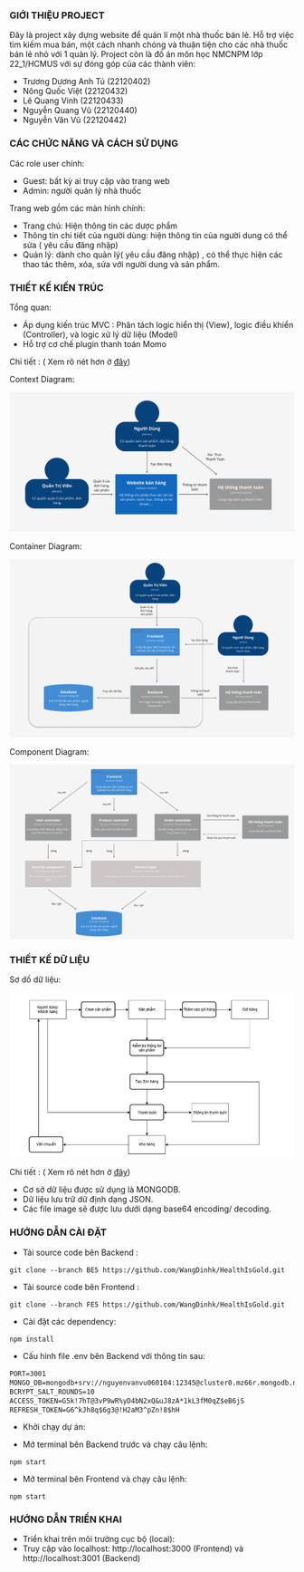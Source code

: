 ### GIỚI THIỆU PROJECT

Đây là project xây dựng website để quản lí một nhà thuốc bán lẻ. Hỗ trợ việc tìm kiếm mua bán, một cách nhanh chóng và thuận tiện cho các nhà thuốc bán lẻ nhỏ với 1 quản lý.
Project còn là đồ án môn học NMCNPM lớp 22_1/HCMUS với sự đóng góp của các thành viên:

- Trương Dương Anh Tú (22120402)
- Nông Quốc Việt (22120432)
- Lê Quang Vinh (22120433)
- Nguyễn Quang Vũ (22120440)
- Nguyễn Văn Vũ (22120442)

### CÁC CHỨC NĂNG VÀ CÁCH SỬ DỤNG

Các role user chính:

- Guest: bất kỳ ai truy cập vào trang web
- Admin: người quản lý nhà thuốc

Trang web gồm các màn hình chính:

- Trang chủ: Hiện thông tin các dược phẩm 
- Thông tin chi tiết của người dùng: hiện thông tin của người dung có thể sửa ( yêu cầu đăng nhập)
- Quản lý: dành cho quản lý( yêu cầu đăng nhập) , có thể thực hiện các thao tác thêm, xóa, sửa với người dung và sản phẩm.


### THIẾT KẾ KIẾN TRÚC
Tổng quan:
-	Áp dụng kiến trúc MVC : Phân tách logic hiển thị (View), logic điều khiển (Controller), và logic xử lý dữ liệu (Model)
-	Hỗ trợ cơ chế plugin thanh toán Momo

Chi tiết :  ( Xem rõ nét hơn ở [đây](https://www.figma.com/design/PWMPWzKTRswU7ngkBfr8WJ/The-C4-model-for-Figma-(Community)?node-id=103-401&p=f))

Context Diagram:

![Alt text](./contextDiagram.png)

Container Diagram:

![Alt text](./containerDiagram.png)

Component Diagram:

![Alt text](./componentDiagram.png)

### THIẾT KẾ DỮ LIỆU
Sơ dồ dữ liệu:

![Alt text](./so_do_du_lieu.png)

Chi tiết :  ( Xem rõ nét hơn ở [đây](https://viewer.diagrams.net/?tags=%7B%7D&lightbox=1&highlight=0000ff&edit=_blank&layers=1&nav=1&title=moHinhQuanNiem.drawio#R%3Cmxfile%3E%3Cdiagram%20name%3D%22Trang-1%22%20id%3D%22fEscKLE6eV9vjQDiBu6H%22%3E7V1rk6O2tv01rjrnw6R4GD8%2B%2BtGTzM08Oj09OcmnWzQwNrdt8AXc051ffySBMFjCBoyB8d5VU4nBmLa3lrSWFtpbA32xff01MHfrT77tbAaaYr8O9OVA01TFUMj%2F6Jm3%2BMxIU%2BMTq8C1k4sOJ766%2Fzj8k8nZvWs7Ye7CyPc3kbvLn7R8z3OsKHfODAL%2FR%2F6y7%2F4m%2F1d35soRTny1zI149j%2BuHa3jsxNtfDj%2Fm%2BOu1vwvq6Np%2FM7W5BcnvyRcm7b%2FI3NKvxvoi8D3o%2FjV9nXhbGjweFziz70veDf9YoHjRWU%2BcP%2B2chXvn3A%2F%2FWP75%2BdgbPzvb847I77Li7nZJz%2F429e7h%2BQLR288CuS77%2BjLyHyip%2BZhZAZR0li6Qk6Q8Eem6zkBOaGy483G3IUuuzw%2Bs3Y39kfzzd9H%2FEb8aP7dfXXsh7it6LWk2T6Sm9FDevPv5OZfky9D3zY37sojry3yy%2BlfnAdOSL7LRzOMkivW0XaTvBTDlETuxQki5zVzKgnbr46%2FdaLgjVySYFZPWvDHAQDqJDm3zjS%2BriQnzQR0q%2FRWh3YhL5KmqdBMI6GZTjfRAwXafO0H7j%2B0YTZJILPNxo5%2FuNuN6REEm%2FbRqbnPeiwLv7vZLPyNT9vW8z1HaF56kR34u0czWDlRcmLnu17E4mDMyT8SmYXyizEwyHddkGP1cEz%2B0cuDaOF7YRQQGNF7OKQ1fzi0ReeRv0tuunG%2B8%2FsHSdzp6yc%2FivxtYYOfRP4VUHAlEIwFENz%2FXggD8vsj19w8kDHR9FabuNHYEGkeGk3SstJYp%2FE9Dvxxz%2FRJOL9v2Ci3dm3bIb10%2FmPtRs7XnWnRi34QljjXP0%2F2gPPNlWkfvWLzJDc7BK3y3cwNGZE8MyL9Z%2B%2FZodDm6fesD4OJAIO7reluOkYCH5Pja%2BchaW%2FXW32MPzk6gorRE6i8Fvdso1HolLpdC9iZIo%2BU4hHlijwy6ppHuLQug4J2Bg%2FHdvn9rssi09KNdessoqoCCD6bW6fvLNIHaIBjDVVD2uicNqad04YOljbSDoC8oQ4FFNybYfjDD2y43FEBH%2FDIQ7QYkTzaJg9V65w9KliYt8Ye5Zvr5tlD9DDdcGZvXQ8weZSHBzjy0HXkita5wuiaK%2FQhFGrg%2BEZqeKeLOvF%2BTRsPLDFUAAc8YlAKcYHEcC1imHRODCoYYlBKt87NE4PoPs8sywnJH1Me%2FWcH8NShAkrAMQRfoYcM0R5DpKs2O2MIbQKFITi%2BkSHeaeKylgfne%2BCEa6SICjCBRxHFPgNSxLUoYtg5RRhgKGJYunVuniLEx08z2w7YLAIsNZSHBzxqKHYakBquRQ3jzqkBzDPpCklQN08N4rq22YtJOvJAG5lbGl7vKdyloQXJFOXRAo4pdDEf5%2F7hy%2FLb4vE0gxyxxQ1nUSbvjvgapIr5dEPtWsO9jukw5Vi%2FiiU9KY2LvuRV8hkpzMTKtBOgEhj%2BnDkx7WVWVsAKOB0wFB9TIplcOIWsTiadJ1cO4WbJpD0AmWQoZsl82NJKMz2nkl6AAx51YIpMD6ij8wTLIdwUmSGmyKShEFNkHt92kJkD82OKYyOaj8gcRczB5snxb1SNazJJ99mWwwrO5q1RSfnmunUq4YNU1tgMXAsyl5QHBzgumeCShx5QR%2BfJlxMwTDHBNRBpKETXcumGFvl7EVyyqIAPcGQxLs6zQLJojSw6T8gcT6GQxRinFem4KE4rFjFTKLSOCwGDbz3DpY0KSIFHG8W5F0gbbdFG91ma4xEY2sAHG2koxAcbn0xv%2F920on3gBIAJAx9wFMcGn2f0gDA6z9kcF9eBuzXC0JAweCjERVRLxwrcXeT6gDP6KyAEHF2Miv0IpIvW6KLzPE7%2BBW6fLjjgkS7ejcXsjW%2BeC%2Fj5RQVswCOKYgcCiaItokj3y%2ByMKEbFReJujShwA8U0FOKiSfb8IsETTK7ATROLY4NF6HvAFZ2niY%2FAVKXngEeueDcSU7OSjgeXKrAsfXFsio0HpIrWqKLzJPARmDr1PNRIFe9G3Jc%2FUMUfe9OL3AjyvKI8PsCRhYEV6ntAFp2nfRtgStYbWLI%2BDYWYoPnBWwWkKRzIKRcVEAKOLlS%2BbDODmS8Py7uH0yxyxBi3X2cyLeRRXF9QPgpcbYRXVfHRJFL%2FhYUmD93hkkqTldnlQiCIcwRApSYP%2FQAFgKqKKZdfAtsJPiz7Tv%2Ft1ZusAphiPaApjQKo1O3aQJCByTSXVgmrQSISc7FlEjHAZM%2BkEEfCILEQ82e%2Brt0d%2FRbxTjb%2Fer9nt%2FFYzeLF4Y34wGJGJHvFVzvQgx3dZPnffeecfmAMHseo4hp8JJ32SUdiUrY9c6lQo%2FTWWEjFfdQOsRCLlN6bb1vmWirk7mvfBswlFZACkEtEAYNc0j6XyKpTtk0mFcqW3hyZ4EOwQywkT8EiZxvSQMIuVFkFJvCYhI9gyCTdMomkWGXLTKJVeLJ2a0yilW%2Bwm2cS3uxH5tiOjNdIJlWQAo9MhrgMrwvukNSubJk7hmAW3qUYR6ogsRAnHY8%2B7dfIExVgApAnivP%2FkCeuxhOyYpVt80TxOoub4wl80nGIhfik41sIuU5lFXQApAfcPqULepCUpmybHuA4TkNcv3uIhbh%2B9wN7cGGSz2kjc0tj7D2FuzS%2BMDkDV%2FAWB0fHXVS64AxJfcqWOUMHs2%2BKWiEl9%2FY5Q3xuec%2FoQpkBTvqsAhGAHIFZHh1whKw0ZdscASfNQ8c0j0MsxFWSbF5hOxuXxMexIRMFpmoUB8cQJ6QCVBx75fDUTYeVJnpwNibdT%2BHu8E6u%2BIqWbynHs2dBwBr37uEfJ%2FAf%2FU%2Bm98YJ5%2FDe1vTsLwxeAf3JDicd59WN%2FuI3I6%2F%2Fpud%2FMZKj5WvmsiVnJYdmK%2F2VPch8ih4ePsaO%2BOdEWHGPzt8HlnMimHoSy4jTXGHU%2BdIKGtmyA5cqg0x6MmAt8uLkvvEJXN5T9s0gnotMPtvRjrAY%2F%2FjkUwccCjcaHt1IPb5RHBzhRs0BukTuUbOAJuNhEZ5zWP8ZIZ0231lM831vEdIXQPr9x%2FH8z%2FfhYhJE%2F7N4%2FW051tfbd%2BJixU%2Fms7jggHBblEepUEOFMqBrmZtZ8saWMC2Duoxp83AthFCFEivKURx5mdQMIkZXEsvSwGqiZvKszd7%2BCWNrHGO089iK5a%2Bzoy6ZzK39le%2BZm%2ByImw%2FL4ZqPPhObNO7%2F50TRWzIqm%2FvIPx6X6w2QfDA%2BDMB%2FZ4Zm%2BWBcalCVxkYiE%2BQx1EoOqdVGSkJP5lvmgmQiXjiQHlVGmirGETriGzY65omq9PNqsBgN5srgTh3M54Pp0qXTm8FCH8yndLnu%2B4E22tBOarsv5OWKvvx9Td%2Bfqdaawp69Vui18YXkM5lrBbjmwVh5LlL7CcbbUY%2FO8qUm6cKja3VhVXzO0GoXPvTav3Od9gKNI%2F2dw5LdkSexNtcdL2oeUed%2BZX1jNpjpdEPt3ZofTrfdg5vL8t6gW8xM%2F9VNxpbJ%2B%2Fxw0XHsRtO%2BjQyi2bRY89gt2WbudZCono%2Bm%2BRT6m33kzAKLz8zo2cPRkM3BAv%2FZ%2BU8SHO064tUYigIrdYyzjWBcqxFKZMNmpqnWxgxD18qHs%2Bcz0ovE07jkYJ1pP1nJTqOhyehxH25qMjoctzsZFZfBg0DduCTqhoi6a6BOUsT2MSbo2ZaejrnaJy9XlUm817RjCLOCrmmnTFXaWxwBSs8Salj7OASUwJ3o1oHAHcfTWeAZiLur4K7M86RauKtiNqa4U9vCnVF2vCvrivxkuBup%2BRuls%2FAzuKvqro6N47%2FTgr3KS%2BjcurXXvGVXMEipeXtrPGl5kBKzzn5PhbBOJXIUmPS%2FTBDPh6y%2BReTeplWj821SeI%2BSrNxuVzNrYrGIm%2BxussUCLT3Zuqx9uh0OW%2BP08u0zucq4WZkbJ3lunOQfPZ69XlWSbn5VMpXUFXvko6hKPYnBYjiYqvTx5Uz1bsGVOB5hx5KyLC2PsKIr8ShyXbQ2PfoomPRE9lzYO9EA7TzbMUZHCB9L%2FJ1Wn%2B1IFpDfJldpnY2FlyFd9EEeK8D6pxpXJt2PK6KwFruHbPafWwhaxhS4cOVSFROrjU5TYzVoi67A9HjdW103atLyRE%2BXwK%2BF0Zk7VnWc0vbU7aQkOPWy4GxpRBef5P%2B%2B9kvqxG6W70xlA3O7MqWb9aVS61Yp1xGUX7SctlGv1hM4wM%2F3hKY7Qq1p3pEGnk7aWGAqThj%2B5JM2toTJWu%2FfUgft51VU8tB2J6h0cd3dVzYzVvhEOV3hSy9bJgezO3Lw8QNvkNE3oUH6u0SfP7iS7KCgy8bMq63JH1fYQEG2CzANxOlNgNkVJzYBbgDRR4OFpkh2OUod32xYU%2BnWfFxLLIq6XvZ9PG7w7FzXWzuBW5gUX5igWyJhX5IE3GAOvwiN0xiulPQtB8TVVmbKVivt%2BbA2tSgzM2m3pNP2AqBI8rIzY5tsxBLTtougIUu2vjjFm2HBCe5enBgScul5ugNValSp4DzVqMndinZsL3O7ZlOy5egRlUnmWd5%2BQLNeElKkS9w26XvjPYKpGphej1o%2Bg4Zpo9gqc7c2oCV6hw%2FJHJP6h0%2B5MQqhVANKssLDUoF9wThV5nZtgEnM0VumY5FBp1DJWly6tsBFPNXCky6bNMiM0vp4KnW7NvDU6aaxqKLPzF7LzrKuJqpF4%2BBLYDvBhyUOLdnegxKaBEN8akfa0ZUY6QgVFMjZ0IiZrfeBuzVZMJ6dN8RPLfxAUsUSjzXrak9mbKplxys2fMpg9HBPo%2BWli2%2BNSoVdEWkg9TK6zj3Wy5IH5O3qZc6oR3tb0j9l24EThjjCZDsRymYCGdF5RtlcByrQZPNU9JU%2F%2B3SBh7enH0bw1AAPIM08ldQgzmnmOc1ds9ISQySWp3IqMu%2Bl5eJmOn3quuJHrHhcclksuefvxTU%2BCFSU3HmgokXdY8kto9uWNbfoUd%2Bbb1uHLXYkf2Lt2zjIZPsRqm4SDDSrm4EKONUtmtWoui8EDyTVLTrV9%2BtENMeymiXOctU9i9ctnk01RJyhaM4HB33qPovmUdeiOd3vI7sPQ%2BRs2ba4gWuJuzGAHGLQqM5CRnSqP%2B%2B3T%2FRZKmKlClagaWZVQau6cfQAEs2qInrVj3zVvMEU88qNpTFVyUHqYJ%2B2rBF2NWAHSEOrCjrPPRbRmmTf37ZFtGg9832Owp3p5ZAy%2Bv%2B9z5rPeY3eJVnSM3JFsjnr4QK%2BNxJdOLJjjiRX5OkOSvHNC7ZQgjiOHboqKnUaDdHdRqVeCyzwpDr6283DB5RWlzvcNPGenq1S7gXRhZL8ODroa%2FdZkneesKhKNi1qTpI%2F%2BhRBqMdLjGLonGdBic55Q2ABp8clOzChHr8UPpD0uHrWO4%2FSAiLMIbe4RB%2BXq96OmEOVfow5NM77rNI7T5NU1WLj3HZfLhPp30Kqq1Jtzu6H0lzSOVGa02jgQvCGwAJPmqNV3jx8QEnzc2VL5tmyJXvGa0cJlGOKN1zTciHoQGnzKUrx3khxGfBaluKSjfQak%2BJnnfcn03pesaL%2F76y49ej9XM%2Blo5X0lh%2FYCnWT%2FKYi%2Bx2V%2F7muj8qfAV805Z98f%2BOYaHFVRQs46c%2F9LJT%2BDcIHkvTXRFdeund4mYor5ISeu%2FSoAIvEwlfWbK8oK0k9NRGy9SALaeLAN8nFiUMfJg7dZ5CORef0nulyZYaFVHM9BvU2i4Zol6LTXgss4OS2ZA89lNuXwgeS3JZsFohlV1pDGiiVrKBK7o1KHnafIjoWXUZmYdvOxiU%2FxMYxJdtrUCmzaIjuIjrT9dACTyqLxiJK5UvhA0oqi2t3KznTa7kVPZ2zWuCu6aP73BQsIelqreqScomotqjidj0nSFpGFL7W2t3YH803fx%2Fx%2B%2FAjSTuqVRuMNzEvA6iMS%2BrT1O69wvoP2VJsnMFcZQZzQHElndv2iiDR2H9c53apVqI4oZ8O9jh0Z%2FoQTl9oNESjP6Mg9nTyy3229%2BRgk7433iOcKsIJ3PxGEx8FPGSU51NunEIw1QETpNmOJj4YWKbjkeGxKQvPh9VdRFQ9REGaqOiy9dSopzvX0295SHQnr3XxicDd1nTRnMt3H5TSNBrikwBcM1MLLOCEsi4%2BCLgP3K3JovHsvCGC6iEIkjrWJaZrLkF1JklQtfc0Wt6ay2YDV4PWhBoo2Yw2dJ9lc%2FclY3RJTWtzi%2FsU5XsPqmYaDVxp3hBY4KlmXGnePHxASWbRUH5kzydmXiqREUV1UARJDfO%2FiWq4l2q4%2B03v1aHoIt%2BbYfjDD2wcYHJdCCUxjQYayQ2BBZwkHuKK8ubhA0kSD0UX%2BVO6DRAF0nPqFU%2F3KJIvwhUokYyWca9FcvclSoaiZ%2ByGM3vrYiJdvgehRqbREG1jTLushxZ4Ihl94%2BbhA0oki77xX3HZEZpvkyn6nZYFj3NwFJcJaD9dpExtZhMprj7qIElo%2Fj1QQvdSQvdgi3tD9Jmb209zZllOSKuhPBIceLihZpmeilKdRgPt7IbAAk6pG2hnNw8fSErdkNnZR0W4Zfv3kMEp0ejv43opyRHWFayLOlBKHc3uXiv17vMKDdHsbk6pPzjfAydco1QvM5Chq56NBi7Gbggs8KQ6murNwweUVBdN9VJS3T5Y6xmZ%2Fi92ej7Nbr7DqxpR7kwTHmm0TW5tRS7jS2WbFkJ0%2F43YrYddSIKfr55Awd9Pwd99RuToqta8bQdsAEOhf76LotCn0UBPviGwgBP6I8luiKye9HzIxJbFXusIpHpAgiT5R%2BdKlsxp8XKL7%2FQzITMEXHB%2BAbZASXLcAbNHClyGvLYV%2BDUt99mLSYBDjswtHVW8p3A3yO1vj4K8qIOiIGfRQOe9IbDAE%2BSi846CvDkggRLkogfPjXItu1kQt9mp6W4ftgTAqimXQQ2SPueW7E3tETTkG3Kdk7nG9fYImsicZpwJXWcmlKK4z3sETUSzF%2FcIOt2s5UcCAHOTicTxxT2CrgMncLOXiegB4x5BzYIJ0gxmIi69xj2CGkcUqImKzDdGPd25nu7NHkET0br9sDVXWO08331QStNoiF4t2vy1wAJPKIveLC6wvxQ%2BkKQxB3KhuR%2Fm6tLsDoUet5TwTy7CP%2FVR3GSoMbhC0t1T9LH7rLu7X1I%2FFW1t3GRI6D0ou2k0RAcbZXctsICT3VPRn8atORtAECjlLZrSmX2GTmlnxFYdbIGSyWhP91km92D3oanoTz%2B%2B7VAn57sP6mQaDbSnGwILPJ2M9nTz8AEkktPyyRkAffRzK81RKDeNL0BCWVPQT%2B61UO58ByJNEQ3l%2B8C1UCnn%2Bw8qZRoN0VHG%2FYfqoQWaVNYU0VJGqXwpfEBJZdFP%2FtWNNyBCmXwFbIGSyegn91kmd7%2FLkKaIfjIvdGK7LzmkVK6jsnRDi2A7ylROYffEwimSHopCnEYDLeuGwAJPh6Nl3Tx8IOlw%2Fj1y6zoytQo3aSL0IJd3uI0PE8GOOKuDM0iaXEXruteavPMcRELahZr88uKGi1iRK258H996xsKGZXor6nMaDVx63RBYwOlzFX3y5uEDSp%2BLPvlXXk5GZfp8MRrMebXxmc7KZa6T6jOH0pmaN8jsGMSWohB8sAue1z4CsR4QQQl4NNV7LeA7T2bU1GJT%2FXIB%2F8n09t9NK9oHtDYrSvfz%2FRSlO40GWusNgQWedEdrvXn4QJLuvKdkAZQo88HxEpfXPVYWuRRbkNS4VvzQBcV36%2BK7%2B62BND4bu4r4XjqhFbi7yPU91N4leiVqbxYNtM0bAgs47a2hbd48fEBpb9E2%2FxTvJ0Wd71R6Czocl5pfjjNIOtxAHd4nHd59AqYh6vBvnotz%2BlxvQX3MooH6uCGwgNPHBurj5uEDSR8boj5Otq1fjAYzlUrhl7RK9gA3V7sYXJBE8XCEorg%2FonjYfbrlUFwZwhZkB1h6NtdhUBezaOCajYbAAk4XD3HNRvPwAaWLxTUbf6Tbd6p0m%2BFVUZUSXMJxOdRAqWS0jvukkrtPgByK1nESWhxNMv0FRTKLBprHDYEFnkhG87h5%2BEASycNC85gLZTe2jMXMxJAfkg8pNj8wMu%2FhSozmQAlJTutoOvdJTnefjqiLpvMfe9OL3Ahd51yPQUHNoiG6zp%2F32yeabYpgqQQWcIJaP%2B06j8wtbXzvKdwNMFOiLpxACWzRhV7umUZO1mFY5zYsR4zVwRgovYz2c4%2F0stF9BqEu2s8fvFXg2C79tTiiZPoMKmYWDbSgGwILPMWMFnTz8IGkkHXJduS86t06p4bHtFK1xZ3msYnC%2BQrQuwnhTA4Dn9Y9OFxOmnL9ybcdesV%2FAQ%3D%3D%3C%2Fdiagram%3E%3C%2Fmxfile%3E#%7B%22pageId%22%3A%22fEscKLE6eV9vjQDiBu6H%22%7D))


-	Cơ sở dữ liệu được sử dụng là MONGODB.
-	Dữ liệu lưu trữ dữ định dạng JSON.
-	Các file image sẽ được lưu dưới dạng base64 encoding/ decoding.

### HƯỚNG DẪN CÀI ĐẶT
- Tải source code bên Backend :
  
```terminal
git clone --branch BE5 https://github.com/WangDinhk/HealthIsGold.git
```
- Tải source code bên Frontend :
```terminal
git clone --branch FE5 https://github.com/WangDinhk/HealthIsGold.git
```

- Cài đặt các dependency: 

```terminal
npm install
```
- Cấu hình file .env bên Backend với thông tin sau:
```terminal
PORT=3001
MONGO_DB=mongodb+srv://nguyenvanvu060104:12345@cluster0.mz66r.mongodb.net/
BCRYPT_SALT_ROUNDS=10
ACCESS_TOKEN=G5k!7hT@3vP9wR%yD4bN2xQ&uJ8zA*1kL3fM0qZ$eB6jS
REFRESH_TOKEN=G6^kJh8q$6g3@!H2aM3^pZn!8$hH
```
- Khởi chạy dự án:
+ Mở terminal bên Backend trước và chạy câu lệnh:  
```terminal
npm start
```

+ Mở terminal bên Frontend và chạy câu lệnh: 
```terminal
npm start
```
### HƯỚNG DẪN TRIỂN KHAI
- Triển khai trên môi trường cục bộ (local): 
- Truy cập vào localhost: http://localhost:3000 (Frontend) và http://localhost:3001 (Backend)
